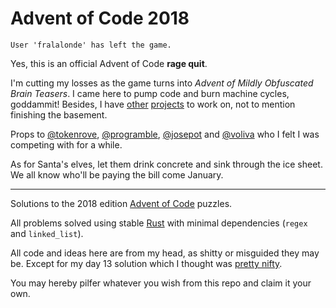 # Advent of Code 2018

`User 'fralalonde' has left the game.`

Yes, this is an official Advent of Code **rage quit**.

I'm cutting my losses as the game turns into _Advent of Mildly Obfuscated Brain Teasers_.
I came here to pump code and burn machine cycles, goddammit!
Besides, I have [other](https://github.com/fralalonde/dipstick) [projects](https://github.com/fralalonde/microbrust) to work on, not to mention finishing the basement.

Props to [@tokenrove](https://github.com/tokenrove), [@programble](https://github.com/programble/), [@josepot](https://github.com/josepot) and [@voliva](https://github.com/voliva) who I felt I was competing with for a while.

As for Santa's elves, let them drink concrete and sink through the ice sheet.
We all know who'll be paying the bill come January.

-----------------

Solutions to the 2018 edition [Advent of Code](https://adventofcode.com/) puzzles.

All problems solved using stable [Rust](https://www.rust-lang.org/) with minimal dependencies (`regex` and `linked_list`).

All code and ideas here are from my head, as shitty or misguided they may be.
Except for my day 13 solution which I thought was [pretty nifty](https://github.com/fralalonde/aoc-2018/blob/master/13/src/main.rs).

You may hereby pilfer whatever you wish from this repo and claim it your own.
